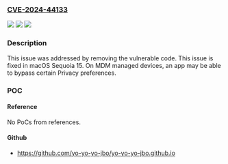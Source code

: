 ### [CVE-2024-44133](https://cve.mitre.org/cgi-bin/cvename.cgi?name=CVE-2024-44133)
![](https://img.shields.io/static/v1?label=Product&message=macOS&color=blue)
![](https://img.shields.io/static/v1?label=Version&message=unspecified%3C%2015%20&color=brighgreen)
![](https://img.shields.io/static/v1?label=Vulnerability&message=On%20MDM%20managed%20devices%2C%20an%20app%20may%20be%20able%20to%20bypass%20certain%20Privacy%20preferences&color=brighgreen)

### Description

This issue was addressed by removing the vulnerable code. This issue is fixed in macOS Sequoia 15. On MDM managed devices, an app may be able to bypass certain Privacy preferences.

### POC

#### Reference
No PoCs from references.

#### Github
- https://github.com/yo-yo-yo-jbo/yo-yo-yo-jbo.github.io

